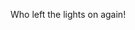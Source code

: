 Who left the lights on again!

<!---
CodingSoda/CodingSoda is a ✨ special ✨ repository because its `README.md` (this file) appears on your GitHub profile.
You can click the Preview link to take a look at your changes.
--->

